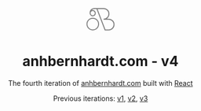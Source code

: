 <div align="center">
  <svg xmlns="http://www.w3.org/2000/svg" height="60" width="60" viewBox="0 0 60 60">
    <circle cx="14.27" cy="40.53" r="11.85" fill="none" stroke="#808080" stroke-width="2"/>
    <path d="M9.67,15.55a5.31,5.31,0,1,1-.82,2.84,6.12,6.12,0,0,1,.06-1.09h0c0-4.65,3.19-8.62,11.2-8.42H36.3A10.88,10.88,0,0,1,47.18,19.75h0A10.88,10.88,0,0,1,36.3,30.63H46.72A10.88,10.88,0,0,1,57.6,41.51h0A10.88,10.88,0,0,1,46.72,52.38H39.3L22.56,8.88h0" fill="none" stroke="#808080" stroke-width="2"/>
  </svg>
</div>
<h1 align="center">
  anhbernhardt.com - v4
</h1>
<p align="center">
  The fourth iteration of <a href="https://anhbernhardt.com" target="_blank">anhbernhardt.com</a> built with <a href="https://www.reactjs.org/" target="_blank">React</a> <!-- and hosted with <a href="https://www.netlify.com/" target="_blank">Netlify</a> -->
</p>
<p align="center">
  Previous iterations:
  <a href="https://github.com/anguyen0208/resume-website" target="_blank">v1</a>,
  <a href="https://github.com/anguyen0208/v2" target="_blank">v2</a>,
  <a href="https://github.com/anguyen0208/anhnguyen.page" target="_blank">v3</a>
</p>

<!--
<p align="center">
  <a href="https://app.netlify.com/sites/brittanychiang/deploys" target="_blank">
    <img src="https://api.netlify.com/api/v1/badges/1963b488-7b78-48c9-9e2d-6fb5e47ab3af/deploy-status" alt="Netlify Status" />
  </a>
</p>
![demo](https://raw.githubusercontent.com/bchiang7/v4/main/src/images/demo.png) 
-->

